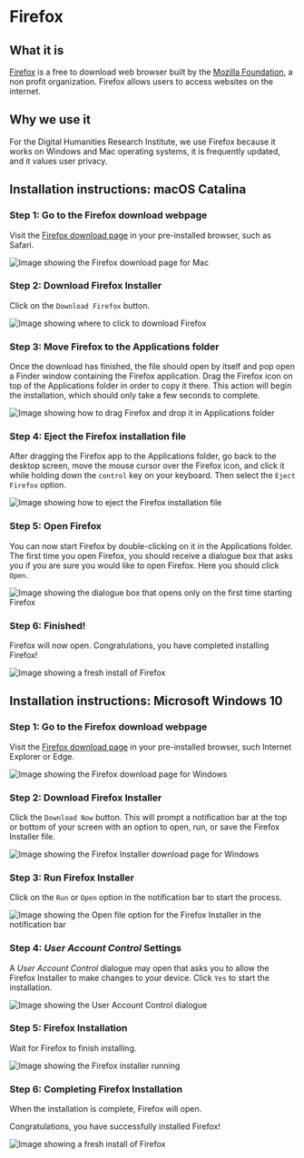 # Firefox

## What it is

[Firefox](https://www.mozilla.org/en-US/exp/firefox/) is a free to download web browser built by the [Mozilla Foundation](https://foundation.mozilla.org/en/about/), a non profit organization. Firefox allows users to access websites on the internet. 

## Why we use it

For the Digital Humanities Research Institute, we use Firefox because it works on Windows and Mac operating systems, it is frequently updated, and it values user privacy. 

## Installation instructions: macOS Catalina

### Step 1: Go to the Firefox download webpage

Visit the [Firefox download page](https://www.mozilla.org/en-US/firefox/new/?utm_medium=referral&utm_source=support.mozilla.org) in your pre-installed browser, such as Safari.

![Image showing the Firefox download page for Mac](images/firefox_mac_01.png)

### Step 2: Download Firefox Installer

Click on the `Download Firefox` button.

![Image showing where to click to download Firefox](images/firefox_mac_02.png)

### Step 3: Move Firefox to the Applications folder

Once the download has finished, the file should open by itself and pop open a Finder window containing the Firefox application. Drag the Firefox icon on top of the Applications folder in order to copy it there. This action will begin the installation, which should only take a few seconds to complete.

![Image showing how to drag Firefox and drop it in Applications folder](images/firefox_mac_03.png)

### Step 4: Eject the Firefox installation file

After dragging the Firefox app to the Applications folder, go back to the desktop screen, move the mouse cursor over the Firefox icon, and click it while holding down the `control` key on your keyboard. Then select the `Eject Firefox` option.

![Image showing how to eject the Firefox installation file](images/firefox_mac_04.png)

### Step 5: Open Firefox 

You can now start Firefox by double-clicking on it in the Applications folder. The first time you open Firefox, you should receive a dialogue box that asks you if you are sure you would like to open Firefox. Here you should click `Open`. 

![Image showing the dialogue box that opens only on the first time starting Firefox](images/firefox_mac_05.png)

### Step 6: Finished!

Firefox will now open. Congratulations, you have completed installing Firefox!

![Image showing a fresh install of Firefox](images/firefox_mac_06.png)

## Installation instructions: Microsoft Windows 10

### Step 1: Go to the Firefox download webpage

Visit the [Firefox download page](https://www.mozilla.org/en-US/firefox/windows/?utm_medium=referral&utm_source=support.mozilla.org) in your pre-installed browser, such Internet Explorer or Edge.

![Image showing the Firefox download page for Windows](images/firefox01.png)

### Step 2: Download Firefox Installer

Click the `Download Now` button. This will prompt a notification bar at the top or bottom of your screen with an option to open, run, or save the Firefox Installer file. 

![Image showing the Firefox Installer download page for Windows](images/firefox02.PNG)

### Step 3: Run Firefox Installer

Click on the `Run` or `Open` option in the notification bar to start the process. 

![Image showing the Open file option for the Firefox Installer in the notification bar](images/firefox03.png)

### Step 4: _User Account Control_ Settings

A _User Account Control_ dialogue may open that asks you to allow the Firefox Installer to make changes to your device. Click `Yes` to start the installation.

![Image showing the User Account Control dialogue](images/firefox04.PNG)

### Step 5: Firefox Installation

Wait for Firefox to finish installing.

![Image showing the Firefox installer running](images/firefox05.PNG)

### Step 6: Completing Firefox Installation

When the installation is complete, Firefox will open. 

Congratulations, you have successfully installed Firefox! 

![Image showing a fresh install of Firefox](images/firefox06.PNG)
